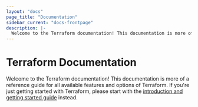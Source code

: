 ```yaml
---
layout: "docs"
page_title: "Documentation"
sidebar_current: "docs-frontpage"
description: |-
  Welcome to the Terraform documentation! This documentation is more of a reference guide for all available features and options of Terraform. If you're just getting started with Terraform, please start with the introduction and getting started guide instead.
---
```


# Terraform Documentation

Welcome to the Terraform documentation! This documentation is more of a reference
guide for all available features and options of Terraform. If you're just getting
started with Terraform, please start with the
[introduction and getting started guide](/intro/index.html) instead.
